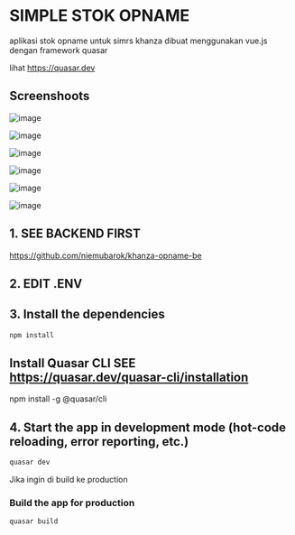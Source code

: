 # SIMPLE STOK OPNAME

aplikasi stok opname untuk simrs khanza dibuat menggunakan vue.js dengan framework quasar

lihat https://quasar.dev

## Screenshoots


![image](https://user-images.githubusercontent.com/39018645/154034821-506560a7-a47d-4792-bb1a-0d781750f946.png)

![image](https://user-images.githubusercontent.com/39018645/154034969-8c3c36fc-e207-458c-b568-5d2c295771ee.png)

![image](https://user-images.githubusercontent.com/39018645/154035068-6419ba70-62e6-45d2-b44a-f2b46bfbfd31.png)

![image](https://user-images.githubusercontent.com/39018645/154036661-e5af0861-58e6-4a64-9c31-ad626e453466.png)

![image](https://user-images.githubusercontent.com/39018645/154036872-77e0d697-04c3-4c14-b01a-5c7c1127c15a.png)

![image](https://user-images.githubusercontent.com/39018645/154041681-59e48b44-71f6-4499-b23b-b4e0684e5c6c.png)




## 1. SEE BACKEND FIRST
https://github.com/niemubarok/khanza-opname-be

## 2. EDIT .ENV

## 3. Install the dependencies
```bash
npm install
```
## Install Quasar CLI SEE https://quasar.dev/quasar-cli/installation
npm install -g @quasar/cli

## 4. Start the app in development mode (hot-code reloading, error reporting, etc.)
```bash
quasar dev
```


Jika ingin di build ke production
### Build the app for production
```bash
quasar build
```


